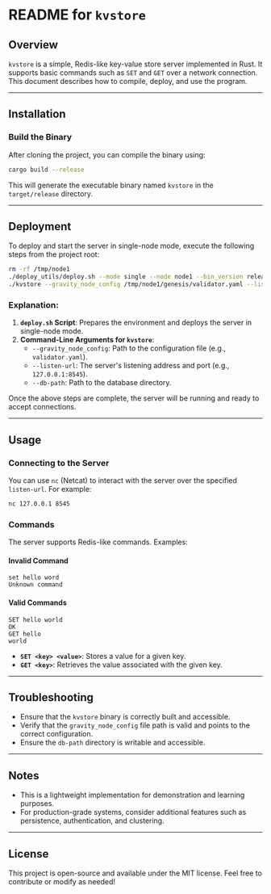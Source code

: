 # README for `kvstore`

## Overview
`kvstore` is a simple, Redis-like key-value store server implemented in Rust. It supports basic commands such as `SET` and `GET` over a network connection. This document describes how to compile, deploy, and use the program.

---

## Installation

### Build the Binary
After cloning the project, you can compile the binary using:
```bash
cargo build --release
```
This will generate the executable binary named `kvstore` in the `target/release` directory.

---

## Deployment

To deploy and start the server in single-node mode, execute the following steps from the project root:

```bash
rm -rf /tmp/node1
./deploy_utils/deploy.sh --mode single --node node1 --bin_version release
./kvstore --gravity_node_config /tmp/node1/genesis/validator.yaml --listen-url 127.0.0.1:8545 --db-path db
```

### Explanation:
1. **`deploy.sh` Script**: Prepares the environment and deploys the server in single-node mode.
2. **Command-Line Arguments for `kvstore`**:
   - `--gravity_node_config`: Path to the configuration file (e.g., `validator.yaml`).
   - `--listen-url`: The server's listening address and port (e.g., `127.0.0.1:8545`).
   - `--db-path`: Path to the database directory.

Once the above steps are complete, the server will be running and ready to accept connections.

---

## Usage

### Connecting to the Server
You can use `nc` (Netcat) to interact with the server over the specified `listen-url`. For example:
```bash
nc 127.0.0.1 8545
```

### Commands
The server supports Redis-like commands. Examples:

#### Invalid Command
```plaintext
set hello word
Unknown command
```

#### Valid Commands
```plaintext
SET hello world
OK
GET hello
world
```

- **`SET <key> <value>`**: Stores a value for a given key.
- **`GET <key>`**: Retrieves the value associated with the given key.

---

## Troubleshooting

- Ensure that the `kvstore` binary is correctly built and accessible.
- Verify that the `gravity_node_config` file path is valid and points to the correct configuration.
- Ensure the `db-path` directory is writable and accessible.

---

## Notes
- This is a lightweight implementation for demonstration and learning purposes.
- For production-grade systems, consider additional features such as persistence, authentication, and clustering.

---

## License
This project is open-source and available under the MIT license. Feel free to contribute or modify as needed!